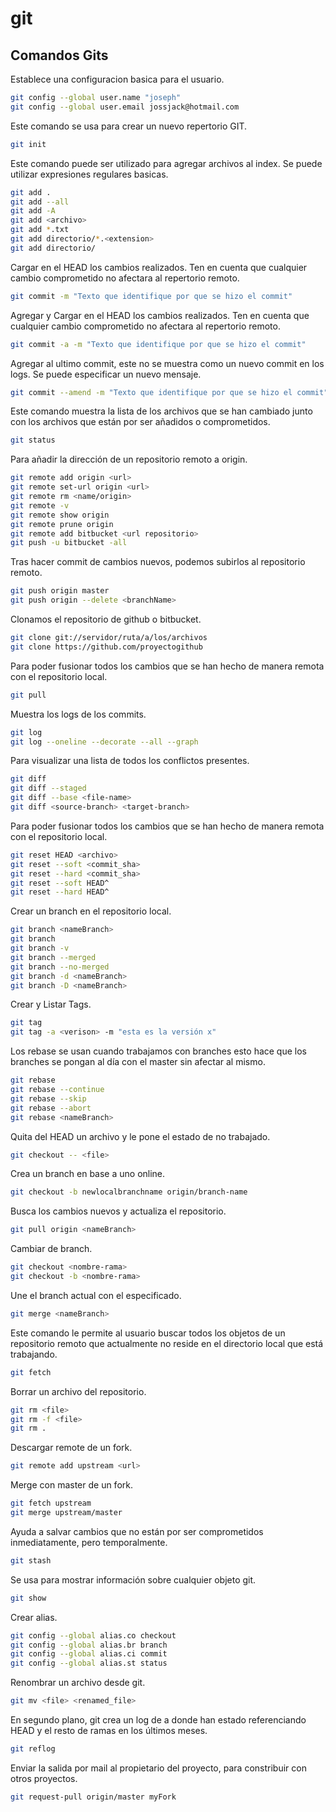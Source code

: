 # git

## Comandos Gits


Establece una configuracion basica para el usuario.

```bash
git config --global user.name "joseph"
git config --global user.email jossjack@hotmail.com
```

Este comando se usa para crear un nuevo repertorio GIT.

```bash
git init
```

Este comando puede ser utilizado para agregar archivos al index. Se puede utilizar expresiones regulares basicas.

```bash
git add .
git add --all
git add -A
git add <archivo>
git add *.txt
git add directorio/*.<extension>
git add directorio/
```

Cargar en el HEAD los cambios realizados. Ten en cuenta que cualquier cambio comprometido no afectara al repertorio remoto.

```bash
git commit -m "Texto que identifique por que se hizo el commit"
```

Agregar y Cargar en el HEAD los cambios realizados. Ten en cuenta que cualquier cambio comprometido no afectara al repertorio remoto.

```bash
git commit -a -m "Texto que identifique por que se hizo el commit"
```

Agregar al ultimo commit, este no se muestra como un nuevo commit en los logs. Se puede especificar un nuevo mensaje.

```bash
git commit --amend -m "Texto que identifique por que se hizo el commit"
```

Este comando muestra la lista de los archivos que se han cambiado junto con los archivos que están por ser añadidos o comprometidos.

```bash
git status
```

Para añadir la dirección de un repositorio remoto a origin.

```bash
git remote add origin <url>
git remote set-url origin <url>
git remote rm <name/origin>
git remote -v
git remote show origin
git remote prune origin 
git remote add bitbucket <url repositorio>
git push -u bitbucket -all
```

Tras hacer commit de cambios nuevos, podemos subirlos al repositorio remoto.

```bash
git push origin master
git push origin --delete <branchName> 
```

Clonamos el repositorio de github o bitbucket.

```bash
git clone git://servidor/ruta/a/los/archivos 
git clone https://github.com/proyectogithub
```

Para poder fusionar todos los cambios que se han hecho de manera remota con el repositorio local.

```bash
git pull
```

Muestra los logs de los commits.

```bash
git log
git log --oneline --decorate --all --graph
```

Para visualizar una lista de todos los conflictos presentes.

```bash
git diff
git diff --staged
git diff --base <file-name>
git diff <source-branch> <target-branch>
```

Para poder fusionar todos los cambios que se han hecho de manera remota con el repositorio local.

```bash
git reset HEAD <archivo>
git reset --soft <commit_sha>
git reset --hard <commit_sha>
git reset --soft HEAD^
git reset --hard HEAD^
```

Crear un branch en el repositorio local.

```bash
git branch <nameBranch>
git branch
git branch -v 
git branch --merged
git branch --no-merged
git branch -d <nameBranch>
git branch -D <nameBranch>
```

Crear y Listar Tags.

```bash
git tag
git tag -a <verison> -m "esta es la versión x"
```

Los rebase se usan cuando trabajamos con branches esto hace que los branches se pongan al día con el master sin afectar al mismo.

```bash
git rebase
git rebase --continue 
git rebase --skip
git rebase --abort
git rebase <nameBranch>
```

Quita del HEAD un archivo y le pone el estado de no trabajado.

```bash
git checkout -- <file>
```

Crea un branch en base a uno online.

```bash
git checkout -b newlocalbranchname origin/branch-name
```

Busca los cambios nuevos y actualiza el repositorio.

```bash
git pull origin <nameBranch>
```

Cambiar de branch.

```bash
git checkout <nombre-rama>
git checkout -b <nombre-rama> 
```

Une el branch actual con el especificado.

```bash
git merge <nameBranch>
```

Este comando le permite al usuario buscar todos los objetos de un repositorio remoto que actualmente no reside en el directorio local que está trabajando.

```bash
git fetch
```

Borrar un archivo del repositorio.

```bash
git rm <file> 
git rm -f <file>
git rm .
```



Descargar remote de un fork.

```bash
git remote add upstream <url>
```

Merge con master de un fork.

```bash
git fetch upstream
git merge upstream/master
```

Ayuda a salvar cambios que no están por ser comprometidos inmediatamente, pero temporalmente.

```bash
git stash
```

Se usa para mostrar información sobre cualquier objeto git.

```bash
git show
```

Crear alias.

```bash
git config --global alias.co checkout
git config --global alias.br branch
git config --global alias.ci commit
git config --global alias.st status
```

Renombrar un archivo desde git.

```bash
git mv <file> <renamed_file>
```

En segundo plano, git crea un log de a donde han estado referenciando HEAD y el resto de ramas en los últimos meses.

```bash
git reflog
```

Enviar la salida por mail al propietario del proyecto, para constribuir con otros proyectos.

```bash
git request-pull origin/master myFork 
```
